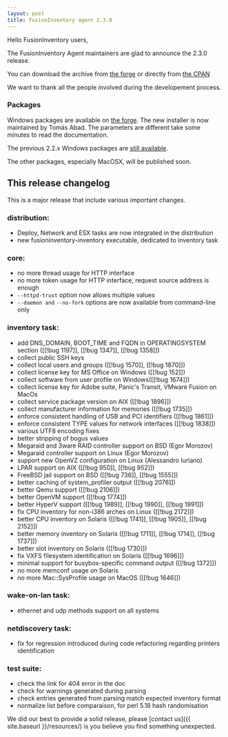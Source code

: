 ```yaml
---
layout: post
title: FusionInventory agent 2.3.0
---
```


Hello FusionInventory users,

The FusionInventory Agent maintainers are glad to announce the 2.3.0 release.

You can download the archive from [the forge](http://forge.fusioninventory.org/attachments/download/1016/FusionInventory-Agent-2.3.0.tar.gz)
or directly from [the CPAN](https://metacpan.org/release/FusionInventory-Agent)

We want to thank all the people involved during the developement process.

### Packages

Windows packages are available on [the forge](http://forge.fusioninventory.org/projects/fusioninventory-agent-windows-installer/files).
The new installer is now maintained by Tomás Abad. The parameters are different take some
minutes to read the documentation.

The previous 2.2.x Windows packages are [still available](http://prebuilt.fusioninventory.org/stable/windows-i386/).

The other packages, especially MacOSX, will be published soon.

## This release changelog

This is a major release that include various important changes.

### distribution:

* Deploy, Network and ESX tasks are now integrated in the distribution
* new fusioninventory-inventory executable, dedicated to inventory task

### core:

* no more thread usage for HTTP interface
* no more token usage for HTTP interface, request source address is enough
* `--httpd-trust` option now allows multiple values
* `--daemon and` `--no-fork` options are now available from command-line only 

### inventory task:

* add DNS_DOMAIN, BOOT_TIME and FQDN in OPERATINGSYSTEM section ([[!bug 1197]], [[!bug 1347]], [[!bug 1358]])
* collect public SSH keys
* collect local users and groups ([[!bug 1570]], [[!bug 1870]])
* collect license key for MS Office on Windows ([[!bug 152]])
* collect software from user profile on Windows([[!bug 1674]])
* collect license key for Adobe suite, Panic's Transit, VMware Fusion on MacOs
* collect service package version on AIX ([[!bug 1896]])
* collect manufacturer information for memories ([[!bug 1735]])
* enforce consistent handling of USB and PCI identifiers ([[!bug 1861]])
* enforce consistent TYPE values for network interfaces ([[!bug 1838]])
* various UTF8 encoding fixes
* better stripping of bogus values
* Megaraid and 3ware RAID controller support on BSD (Egor Morozov)
* Megaraid controller support on Linux (Egor Morozov)
* support new OpenVZ configuration on Linux (Alessandro Iurlano)
* LPAR support on AIX ([[!bug 950]], [[!bug 952]])
* FreeBSD jail support on BSD ([[!bug 736]], [[!bug 1555]])
* better caching of system_profiler output ([[!bug 2076]])
* better Qemu support ([[!bug 2106]])
* better OpenVM support ([[!bug 1774]])
* better HyperV support ([[!bug 1989]], [[!bug 1990]], [[!bug 1991]])
* fix CPU inventory for non-i386 arches on Linux ([[!bug 2172]])
* better CPU inventory on Solaris ([[!bug 1741]], [[!bug 1905]], [[!bug 2152]])
* better memory inventory on Solaris ([[!bug 1711]], [[!bug 1714]], [[!bug 1737]])
* better slot inventory on Solaris ([[!bug 1730]])
* fix VXFS filesystem identification on Solaris ([[!bug 1696]])
* minimal support for busybox-specific command output ([[!bug 1372]])
* no more memconf usage on Solaris
* no more Mac::SysProfile usage on MacOS ([[!bug 1646]])

### wake-on-lan task:

* ethernet and udp methods support on all systems

### netdiscovery task:

* fix for regression introduced during code refactoring regarding printers
  identification

### test suite:

* check the link for 404 error in the doc
* check for warnings generated during parsing
* check entries generated from parsing match expected inventory format
* normalize list before comparaison, for perl 5.18 hash randomisation

We did our best to provide a solid release, please [contact us]({{ site.baseurl }}/resources/) is you believe you find something unexpected.
